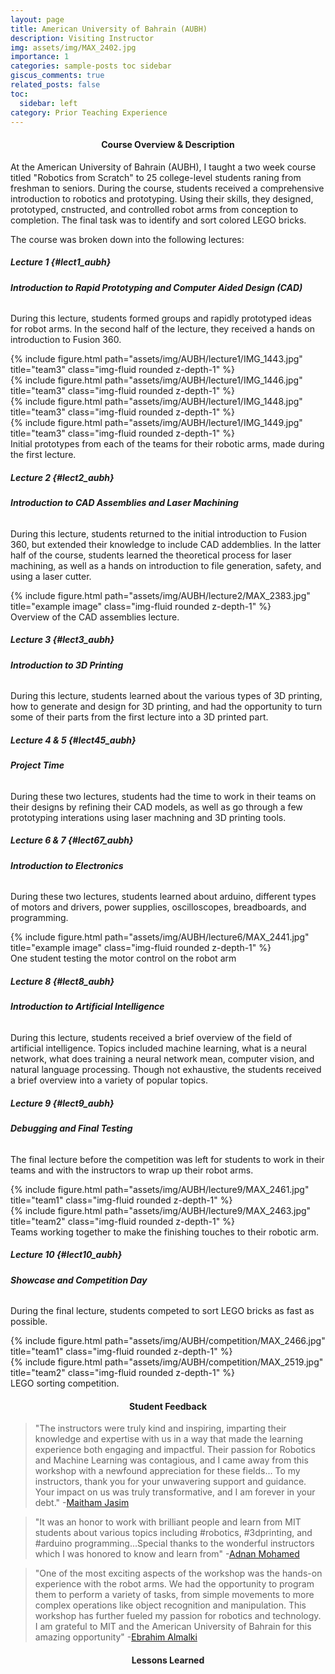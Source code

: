 ```yaml
---
layout: page
title: American University of Bahrain (AUBH)
description: Visiting Instructor
img: assets/img/MAX_2402.jpg
importance: 1
categories: sample-posts toc sidebar
giscus_comments: true
related_posts: false
toc:
  sidebar: left
category: Prior Teaching Experience
---
```


<h4 id="cod" style="text-align: center;">Course Overview & Description</h4>
At the American University of Bahrain (AUBH), I taught a two week course titled "Robotics from Scratch" to 25 college-level students raning from freshman to seniors. During the course, students received a comprehensive introduction to robotics and prototyping. Using their skills, they designed, prototyped, cnstructed, and controlled robot arms from conception to completion. The final task was to identify and sort colored LEGO bricks. 

The course was broken down into the following lectures:

##### **Lecture 1** {#lect1_aubh} 
###### **Introduction to Rapid Prototyping and Computer Aided Design (CAD)**

During this lecture, students formed groups and rapidly prototyped ideas for robot arms. In the second half of the lecture, they received a hands on introduction to Fusion 360. 

<div class="row">
    <div class="col-sm mt-3 mt-md-0">
        {% include figure.html path="assets/img/AUBH/lecture1/IMG_1443.jpg" title="team3" class="img-fluid rounded z-depth-1" %}
    </div>
    <div class="col-sm mt-3 mt-md-0">
        {% include figure.html path="assets/img/AUBH/lecture1/IMG_1446.jpg" title="team3" class="img-fluid rounded z-depth-1" %}
    </div>
    <div class="col-sm mt-3 mt-md-0">
        {% include figure.html path="assets/img/AUBH/lecture1/IMG_1448.jpg" title="team3" class="img-fluid rounded z-depth-1" %}
    </div>
    <div class="col-sm mt-3 mt-md-0">
        {% include figure.html path="assets/img/AUBH/lecture1/IMG_1449.jpg" title="team3" class="img-fluid rounded z-depth-1" %}
    </div>
</div>
<div class="caption">
    Initial prototypes from each of the teams for their robotic arms, made during the first lecture.
</div>


##### **Lecture 2** {#lect2_aubh} 
###### **Introduction to CAD Assemblies and Laser Machining** 

 During this lecture, students returned to the initial introduction to Fusion 360, but extended their knowledge to include CAD addemblies. In the latter half of the course, students learned the theoretical process for laser machining, as well as a hands on introduction to file generation, safety, and using a laser cutter. 

<div class="d-flex justify-content-center">
    <div class="col-sm mt-7 mt-md-0">
        {% include figure.html path="assets/img/AUBH/lecture2/MAX_2383.jpg" title="example image" class="img-fluid rounded z-depth-1" %}
    </div>
</div>
<div class="caption">
    Overview of the CAD assemblies lecture. 
</div>

##### **Lecture 3** {#lect3_aubh} 
###### **Introduction to 3D Printing**

During this lecture, students learned about the various types of 3D printing, how to generate and design for 3D printing, and had the opportunity to turn some of their parts from the first lecture into a 3D printed part. 

##### **Lecture 4 & 5** {#lect45_aubh} 
###### **Project Time**

During these two lectures, students had the time to work in their teams on their designs by refining their CAD models, as well as go through a few prototyping interations using laser machning and 3D printing tools. 

##### **Lecture 6 & 7** {#lect67_aubh}
###### **Introduction to Electronics**  

During these two lectures, students learned about arduino, different types of motors and drivers, power supplies, oscilloscopes, breadboards, and programming. 

<div class="d-flex justify-content-center">
    <div class="col-sm mt-3 mt-md-0">
        {% include figure.html path="assets/img/AUBH/lecture6/MAX_2441.jpg" title="example image" class="img-fluid rounded z-depth-1" %}
    </div>
</div>
<div class="caption">
    One student testing the motor control on the robot arm 
</div>

##### **Lecture 8** {#lect8_aubh} 
###### **Introduction to Artificial Intelligence** 

During this lecture, students received a brief overview of the field of artificial intelligence. Topics included machine learning, what is a neural network, what does training a neural network mean, computer vision, and natural language processing. Though not exhaustive, the students received a brief overview into a variety of popular topics. 

##### **Lecture 9** {#lect9_aubh} 
###### **Debugging and Final Testing** 

The final lecture before the competition was left for students to work in their teams and with the instructors to wrap up their robot arms. 

<div class="row">
    <div class="col-sm mt-3 mt-md-0">
        {% include figure.html path="assets/img/AUBH/lecture9/MAX_2461.jpg" title="team1" class="img-fluid rounded z-depth-1" %}
    </div>
    <div class="col-sm mt-3 mt-md-0">
        {% include figure.html path="assets/img/AUBH/lecture9/MAX_2463.jpg" title="team2" class="img-fluid rounded z-depth-1" %}
    </div>
</div>
<div class="caption">
    Teams working together to make the finishing touches to their robotic arm.
</div>

##### **Lecture 10** {#lect10_aubh} 
###### **Showcase and Competition Day**

During the final lecture, students competed to sort LEGO bricks as fast as possible. 

<div class="row">
    <div class="col-sm mt-3 mt-md-0">
        {% include figure.html path="assets/img/AUBH/competition/MAX_2466.jpg" title="team1" class="img-fluid rounded z-depth-1" %}
    </div>
    <div class="col-sm mt-3 mt-md-0">
        {% include figure.html path="assets/img/AUBH/competition/MAX_2519.jpg" title="team2" class="img-fluid rounded z-depth-1" %}
    </div>
</div>
<div class="caption">
    LEGO sorting competition.
</div>

<h4 id="fdbk" style="text-align: center;">Student Feedback</h4>

> "The instructors were truly kind and inspiring, imparting their knowledge and expertise with us in a way that made the learning experience both engaging and impactful. Their passion for Robotics and Machine Learning was contagious, and I came away from this workshop with a newfound appreciation for these fields... To my instructors, thank you for your unwavering support and guidance. Your impact on us was truly transformative, and I am forever in your debt." -[Maitham Jasim](https://www.linkedin.com/feed/update/urn:li:activity:7027038300141957121?updateEntityUrn=urn%3Ali%3Afs_feedUpdate%3A%28V2%2Curn%3Ali%3Aactivity%3A7027038300141957121%29)

> "It was an honor to work with brilliant people and learn from MIT students about various topics including #robotics, #3dprinting, and #arduino programming...Special thanks to the wonderful instructors which I was honored to know and learn from" -[Adnan Mohamed](https://www.linkedin.com/posts/adnan-h-mohamed_robotics-3dprinting-arduino-activity-7027509312793026560-qsOA?utm_source=share&utm_medium=member_desktop)

> "One of the most exciting aspects of the workshop was the hands-on experience with the robot arms. We had the opportunity to program them to perform a variety of tasks, from simple movements to more complex operations like object recognition and manipulation. This workshop has further fueled my passion for robotics and technology. I am grateful to MIT and the American University of Bahrain for this amazing opportunity" -[Ebrahim Almalki](https://www.linkedin.com/posts/ebrahim-almalki-13900020b_technology-learning-experience-activity-7028240519751188480-MrvC?utm_source=share&utm_medium=member_desktop) 

<h4 id="overview_ch" style="text-align: center;">Lessons Learned</h4>